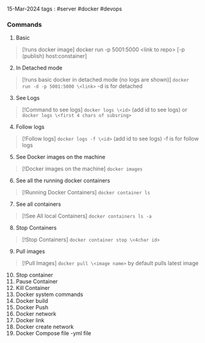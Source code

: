 15-Mar-2024
tags :  #server #docker #devops 

### Commands

1. Basic
> [!runs docker image]
> docker run -p 5001:5000 \<link to repo>
> [-p (publish)   host:constainer]

2. In Detached mode
> [!runs basic docker in detached mode (no logs are shown)]
> `docker run -d -p 5001:5000 \<link>`
>          -d is for detached

3. See Logs
> [!Command to see logs] 
> `docker logs \<id>` (add id to see logs)
> or
> `docker logs \<first 4 chars of subsring>`

4. Follow logs
> [!Follow logs] 
> `docker logs -f \<id>` 
> (add id to see logs) 
> -f is for follow logs
> 

5. See Docker images on the machine
> [!Docker images on the machine]
> `docker images`

6. See all the running docker containers
> [!Running Docker Containers]
> `docker container ls`

7. See all containers
> [!See All local Containers]
>`docker containers ls -a`


8. Stop Containers
> [!Stop Containers]
> `docker container stop \<4char id>`

9. Pull images
> [!Pull Images]
````docker pull \<image name>````
> by default pulls latest image

10. Stop container
11. Pause Container
12. Kill Container
13. Docker system commands
14. Docker build
15. Docker Push
16. Docker network
17. Docker link
18. Docker create network
19. Docker Compose file -yml file

